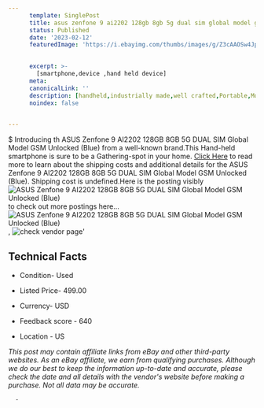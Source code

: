 ```yaml
---
      template: SinglePost
      title: asus zenfone 9 ai2202 128gb 8gb 5g dual sim global model gsm unlocked blue 
      status: Published
      date: '2023-02-12'
      featuredImage: 'https://i.ebayimg.com/thumbs/images/g/Z3cAAOSw4Jpj2t54/s-l225.jpg'
       

      excerpt: >-
        [smartphone,device ,hand held device]
      meta:
      canonicalLink: ''
      description: [handheld,industrially made,well crafted,Portable,Mobile,Compact,Convenient,Lightweight,Maneuverable,Man-portable,Miniature,Carriable,Hand-held,Light,Holdable,Transportable,Mobile device,Pocket-sized,On-the-go,Wireless,Cordless,Compact size,Convenient size, smartphone,device ,hand held device]
      noindex: false
      

---
```

$
      Introducing th ASUS Zenfone 9 AI2202 128GB 8GB 5G DUAL SIM Global Model GSM Unlocked (Blue) from a well-known brand.This Hand-held smartphone is sure to be a Gathering-spot in your home. [Click Here](https://www.ebay.com/itm/165917878087?hash=item26a179e747%3Ag%3AZ3cAAOSw4Jpj2t54&mkevt=1&mkcid=1&mkrid=711-53200-19255-0&campid=%253CePNCampaignId%253E&customid=%253CreferenceId%253E&toolid=10049) to read more to learn about the shipping costs and additional details for the ASUS Zenfone 9 AI2202 128GB 8GB 5G DUAL SIM Global Model GSM Unlocked (Blue). Shipping cost is undefined.Here is the posting visibly ![ASUS Zenfone 9 AI2202 128GB 8GB 5G DUAL SIM Global Model GSM Unlocked (Blue)](https://i.ebayimg.com/thumbs/images/g/Z3cAAOSw4Jpj2t54/s-l225.jpg) to check out more postings here... ![ASUS Zenfone 9 AI2202 128GB 8GB 5G DUAL SIM Global Model GSM Unlocked (Blue)](https://i.ebayimg.com/images/g/Z3cAAOSw4Jpj2t54/s-l1600.jpg), ![check vendor page](https://origin-galleryplus.ebayimg.com/ws/web/165917878087_2_0_1/225x225.jpg,https://origin-galleryplus.ebayimg.com/ws/web/165917878087_3_0_1/225x225.jpg,https://origin-galleryplus.ebayimg.com/ws/web/165917878087_4_0_1/225x225.jpg,https://origin-galleryplus.ebayimg.com/ws/web/165917878087_5_0_1/225x225.jpg)'

      

 ## Technical Facts 



     
      

 - Condition- Used 


      

 - Listed Price- 499.00 


      

 - Currency- USD 


      

 - Feedback score - 640 


      

 - Location - US 


      
      

 *_This post may contain affiliate links from eBay and other third-party websites. As an eBay affiliate, we earn from qualifying purchases. Although we do our best to keep the information up-to-date and accurate, please check the date and all details with the vendor's website before making a purchase. Not all data may be accurate._*




      -
